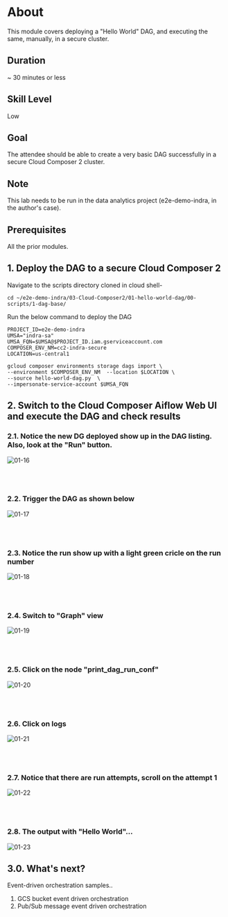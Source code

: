 # About

This module covers deploying a "Hello World" DAG, and executing the same, manually, in a secure cluster.<br>

## Duration 
~ 30 minutes or less

## Skill Level
Low

## Goal
The attendee should be able to create a very basic DAG successfully in a secure Cloud Composer 2 cluster.

## Note
This lab needs to be run in the data analytics project (e2e-demo-indra, in the author's case).

## Prerequisites
All the prior modules.

## 1. Deploy the DAG to a secure Cloud Composer 2

Navigate to the scripts directory cloned in cloud shell-
```
cd ~/e2e-demo-indra/03-Cloud-Composer2/01-hello-world-dag/00-scripts/1-dag-base/
```

Run the below command to deploy the DAG

```
PROJECT_ID=e2e-demo-indra 
UMSA="indra-sa"
UMSA_FQN=$UMSA@$PROJECT_ID.iam.gserviceaccount.com
COMPOSER_ENV_NM=cc2-indra-secure
LOCATION=us-central1

gcloud composer environments storage dags import \
--environment $COMPOSER_ENV_NM  --location $LOCATION \
--source hello-world-dag.py  \
--impersonate-service-account $UMSA_FQN
```

## 2. Switch to the Cloud Composer Aiflow Web UI and execute the DAG and check results


### 2.1. Notice the new DG deployed show up in the DAG listing. Also, look at the "Run" button.
![01-16](../00-images/01-16.png)


<br><br>

### 2.2. Trigger the DAG as shown below

![01-17](../00-images/01-17.png)

<br><br>

### 2.3. Notice the run show up with a light green cricle on the run number

![01-18](../00-images/01-18.png)

<br><br>

### 2.4. Switch to "Graph" view

![01-19](../00-images/01-19.png)

<br><br>

### 2.5. Click on the node "print_dag_run_conf"


![01-20](../00-images/01-20.png)

<br><br>

### 2.6. Click on logs

![01-21](../00-images/01-21.png)

<br><br>

### 2.7. Notice that there are run attempts, scroll on the attempt 1

![01-22](../00-images/01-22.png)

<br><br>

### 2.8. The output with "Hello World"...

![01-23](../00-images/01-23.png)

## 3.0. What's next?

Event-driven orchestration samples..
1. GCS bucket event driven orchestration
2. Pub/Sub message event driven orchestration
